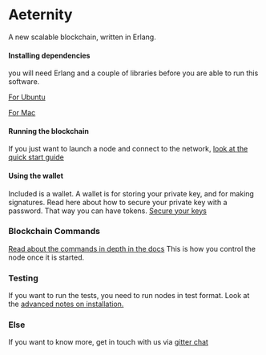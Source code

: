 Aeternity
==========

A new scalable blockchain, written in Erlang. 

#### Installing dependencies

you will need Erlang and a couple of libraries before you are able to run this software.

[For Ubuntu](docs/ubuntu_dependencies.md)

[For Mac](docs/mac_dependencies.md)


#### Running the blockchain

If you just want to launch a node and connect to the network, [look at the quick start guide](docs/turn_it_on.md)

#### Using the wallet

Included is a wallet. A wallet is for storing your private key, and for making signatures.
Read here about how to secure your private key with a password. That way you can have tokens.
[Secure your keys](docs/securing_keys.md)

### Blockchain Commands

[Read about the commands in depth in the docs](docs/commands.md) This is how you control the node once it is started.

### Testing

If you want to run the tests, you need to run nodes in test format. Look at the [advanced notes on installation.](docs/installation_notes.md)

### Else
If you want to know more, get in touch with us via [gitter chat](https://gitter.im/aeternity/Lobby)
